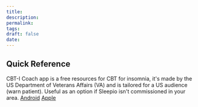 ```yaml
---
title:
description: 
permalink: 
tags: 
draft: false
date:
---
```





## Quick Reference

CBT-I Coach app is a free resources for CBT for insomnia, it's made by the US Department of Veterans Affairs (VA) and is tailored for a US audience (warn patient).  Useful as an option if Sleepio isn't commissioned in your area. 
[Android](https://play.google.com/store/apps/details?id=gov.va.mobilehealth.ncptsd.cbti&hl=en_GB) 
[Apple](https://apps.apple.com/gb/app/cbt-i-coach/id655918660) 

